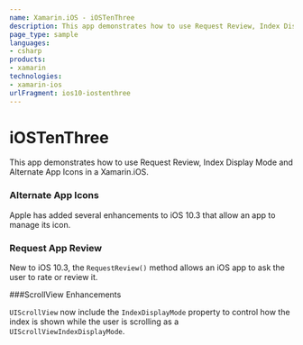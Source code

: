 ```yaml
---
name: Xamarin.iOS - iOSTenThree
description: This app demonstrates how to use Request Review, Index Display Mode and Alternate App Icons in a Xamarin.iOS. Alternate App Icons Apple has added...
page_type: sample
languages:
- csharp
products:
- xamarin
technologies:
- xamarin-ios
urlFragment: ios10-iostenthree
---
```

# iOSTenThree

This app demonstrates how to use Request Review, Index Display Mode and Alternate App Icons in a Xamarin.iOS.

### Alternate App Icons

Apple has added several enhancements to iOS 10.3 that allow an app to manage its icon.

### Request App Review

New to iOS 10.3, the `RequestReview()` method allows an iOS app to ask the user to rate or review it.

###ScrollView Enhancements

`UIScrollView` now include the `IndexDisplayMode` property to control how the index is shown while the user is scrolling as a `UIScrollViewIndexDisplayMode`.






